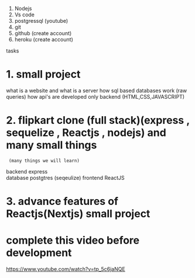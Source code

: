 1. Nodejs
2. Vs code
3. postgressql (youtube)
4. git
5. github (create account)
6. heroku (create account)

tasks

# 1. small project

what is a website and what is a server
how sql based databases work (raw queries)
how api's are developed
only backend (HTML,CSS,JAVASCRIPT)

# 2. flipkart clone (full stack)(express , sequelize , Reactjs , nodejs) and many small things

     (many things we will learn)

backend express  
 database postgtres (seqeulize)
frontend ReactJS

# 3. advance features of Reactjs(Nextjs) small project

# complete this video before development

https://www.youtube.com/watch?v=tp_5c6jaNQE
